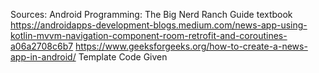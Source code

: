 Sources:
Android Programming: The Big Nerd Ranch Guide textbook
https://androidapps-development-blogs.medium.com/news-app-using-kotlin-mvvm-navigation-component-room-retrofit-and-coroutines-a06a2708c6b7
https://www.geeksforgeeks.org/how-to-create-a-news-app-in-android/
Template Code Given
